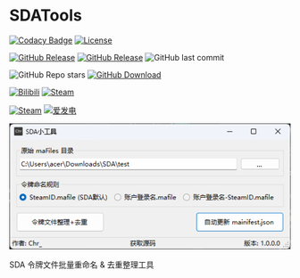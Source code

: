 # SDATools

[![Codacy Badge](https://app.codacy.com/project/badge/Grade/b650a9297329401a8bb238a7f32997d0)](https://www.codacy.com/gh/chr233/SDATools/dashboard)
[![License](https://img.shields.io/github/license/chr233/SDATools?logo=apache)](https://github.com/chr233/SDATools/blob/master/license)

[![GitHub Release](https://img.shields.io/github/v/release/chr233/SDATools?logo=github)](https://github.com/chr233/SDATools/releases)
[![GitHub Release](https://img.shields.io/github/v/release/chr233/SDATools?include_prereleases&label=pre-release&logo=github)](https://github.com/chr233/SDATools/releases)
![GitHub last commit](https://img.shields.io/github/last-commit/chr233/SDATools?logo=github)

![GitHub Repo stars](https://img.shields.io/github/stars/chr233/SDATools?logo=github)
[![GitHub Download](https://img.shields.io/github/downloads/chr233/SDATools/total?logo=github)](https://img.shields.io/github/v/release/chr233/SDATools)

[![Bilibili](https://img.shields.io/badge/bilibili-Chr__-00A2D8.svg?logo=bilibili)](https://space.bilibili.com/5805394)
[![Steam](https://img.shields.io/badge/steam-Chr__-1B2838.svg?logo=steam)](https://steamcommunity.com/id/Chr_)

[![Steam](https://img.shields.io/badge/steam-donate-1B2838.svg?logo=steam)](https://steamcommunity.com/tradeoffer/new/?partner=221260487&token=xgqMgL-i)
[![爱发电](https://img.shields.io/badge/爱发电-chr__-ea4aaa.svg?logo=github-sponsors)](https://afdian.net/@chr233)

![img](resources/screenshot.png)

SDA 令牌文件批量重命名 & 去重整理工具
